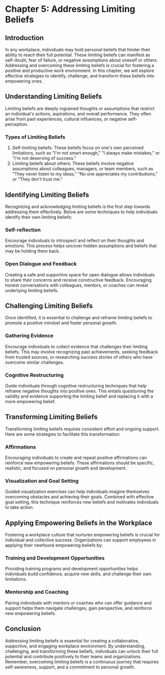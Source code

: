 Chapter 5: Addressing Limiting Beliefs
======================================

Introduction
------------

In any workplace, individuals may hold personal beliefs that hinder their ability to reach their full potential. These limiting beliefs can manifest as self-doubt, fear of failure, or negative assumptions about oneself or others. Addressing and overcoming these limiting beliefs is crucial for fostering a positive and productive work environment. In this chapter, we will explore effective strategies to identify, challenge, and transform these beliefs into empowering ones.

Understanding Limiting Beliefs
------------------------------

Limiting beliefs are deeply ingrained thoughts or assumptions that restrict an individual's actions, aspirations, and overall performance. They often arise from past experiences, cultural influences, or negative self-perception.

### Types of Limiting Beliefs

1. Self-limiting beliefs: These beliefs focus on one's own perceived limitations, such as "I'm not smart enough," "I always make mistakes," or "I'm not deserving of success."
2. Limiting beliefs about others: These beliefs involve negative assumptions about colleagues, managers, or team members, such as "They never listen to my ideas," "No one appreciates my contributions," or "They don't trust me."

Identifying Limiting Beliefs
----------------------------

Recognizing and acknowledging limiting beliefs is the first step towards addressing them effectively. Below are some techniques to help individuals identify their own limiting beliefs:

### Self-reflection

Encourage individuals to introspect and reflect on their thoughts and emotions. This process helps uncover hidden assumptions and beliefs that may be holding them back.

### Open Dialogue and Feedback

Creating a safe and supportive space for open dialogue allows individuals to share their concerns and receive constructive feedback. Encouraging honest conversations with colleagues, mentors, or coaches can reveal underlying limiting beliefs.

Challenging Limiting Beliefs
----------------------------

Once identified, it is essential to challenge and reframe limiting beliefs to promote a positive mindset and foster personal growth.

### Gathering Evidence

Encourage individuals to collect evidence that challenges their limiting beliefs. This may involve recognizing past achievements, seeking feedback from trusted sources, or researching success stories of others who have overcome similar challenges.

### Cognitive Restructuring

Guide individuals through cognitive restructuring techniques that help reframe negative thoughts into positive ones. This entails questioning the validity and evidence supporting the limiting belief and replacing it with a more empowering belief.

Transforming Limiting Beliefs
-----------------------------

Transforming limiting beliefs requires consistent effort and ongoing support. Here are some strategies to facilitate this transformation:

### Affirmations

Encouraging individuals to create and repeat positive affirmations can reinforce new empowering beliefs. These affirmations should be specific, realistic, and focused on personal growth and development.

### Visualization and Goal Setting

Guided visualization exercises can help individuals imagine themselves overcoming obstacles and achieving their goals. Combined with effective goal setting, this technique reinforces new beliefs and motivates individuals to take action.

Applying Empowering Beliefs in the Workplace
--------------------------------------------

Fostering a workplace culture that nurtures empowering beliefs is crucial for individual and collective success. Organizations can support employees in applying their newfound empowering beliefs by:

### Training and Development Opportunities

Providing training programs and development opportunities helps individuals build confidence, acquire new skills, and challenge their own limitations.

### Mentorship and Coaching

Pairing individuals with mentors or coaches who can offer guidance and support helps them navigate challenges, gain perspective, and reinforce new empowering beliefs.

Conclusion
----------

Addressing limiting beliefs is essential for creating a collaborative, supportive, and engaging workplace environment. By understanding, challenging, and transforming these beliefs, individuals can unlock their full potential and contribute positively to their teams and organizations. Remember, overcoming limiting beliefs is a continuous journey that requires self-awareness, support, and a commitment to personal growth.
